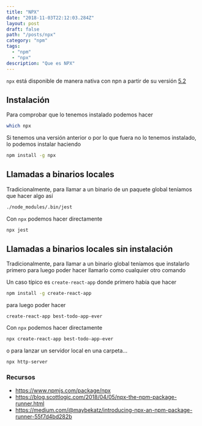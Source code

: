 ```yaml
---
title: "NPX"
date: "2018-11-03T22:12:03.284Z"
layout: post
draft: false
path: "/posts/npx"
category: "npm"
tags:
  - "npm"
  - "npx"
description: "Que es NPX"
---
```


`npx` está disponible de manera nativa con npn a partir de su versión [5.2](https://github.com/npm/npm/releases/tag/v5.2.0)

## Instalación

Para comprobar que lo tenemos instalado podemos hacer
```sh
which npx
```

Si tenemos una versión anterior o por lo que fuera no lo tenemos instalado, lo podemos instalar haciendo
```sh
npm install -g npx
```

## Llamadas a binarios locales

Tradicionalmente, para llamar a un binario de un paquete global teníamos que hacer algo así

```sh
./node_modules/.bin/jest
```

Con `npx` podemos hacer directamente

```sh
npx jest
```

## Llamadas a binarios locales sin instalación

Tradicionalmente, para llamar a un binario global teníamos que instalarlo primero para luego poder hacer llamarlo como cualquier otro comando

Un caso típico es `create-react-app` donde primero había que hacer

```sh
npm install -g create-react-app
```

para luego poder hacer

```
create-react-app best-todo-app-ever
```

Con `npx` podemos hacer directamente

```sh
npx create-react-app best-todo-app-ever
```

o para lanzar un servidor local en una carpeta...

```
npx http-server
```


### Recursos

- <https://www.npmjs.com/package/npx>
- <https://blog.scottlogic.com/2018/04/05/npx-the-npm-package-runner.html>
- <https://medium.com/@maybekatz/introducing-npx-an-npm-package-runner-55f7d4bd282b>

